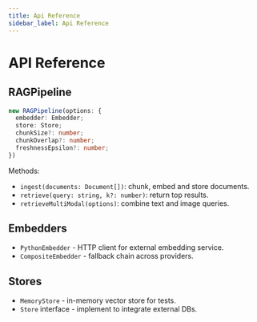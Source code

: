 ```yaml
---
title: Api Reference
sidebar_label: Api Reference
---
```


# API Reference

## RAGPipeline
```typescript
new RAGPipeline(options: {
  embedder: Embedder;
  store: Store;
  chunkSize?: number;
  chunkOverlap?: number;
  freshnessEpsilon?: number;
})
```
Methods:
- `ingest(documents: Document[])`: chunk, embed and store documents.
- `retrieve(query: string, k?: number)`: return top results.
- `retrieveMultiModal(options)`: combine text and image queries.

## Embedders
- `PythonEmbedder` - HTTP client for external embedding service.
- `CompositeEmbedder` - fallback chain across providers.

## Stores
- `MemoryStore` - in-memory vector store for tests.
- `Store` interface - implement to integrate external DBs.
